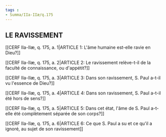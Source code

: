 ```yaml
---
tags : 
- Summa/IIa-IIæ/q.175
---
```


## LE RAVISSEMENT

[[CERF IIa-IIæ, q. 175, a. 1|ARTICLE 1: L'âme humaine est-elle ravie en Dieu?]]

[[CERF IIa-IIæ, q. 175, a. 2|ARTICLE 2: Le ravissement relève-t-il de la faculté de connaissance, ou d'appétit?]]

[[CERF IIa-IIæ, q. 175, a. 3|ARTICLE 3: Dans son ravissement, S. Paul a-t-il vu l'essence de Dieu?]]

[[CERF IIa-IIæ, q. 175, a. 4|ARTICLE 4: Dans son ravissement, S. Paul a-t-il été hors de sens?]]

[[CERF IIa-IIæ, q. 175, a. 5|ARTICLE 5: Dans cet état, l'âme de S. Paul a-t-elle été complètement séparée de son corps?]]

[[CERF IIa-IIæ, q. 175, a. 6|ARTICLE 6: Ce que S. Paul a su et ce qu'il a ignoré, au sujet de son ravissement]]

